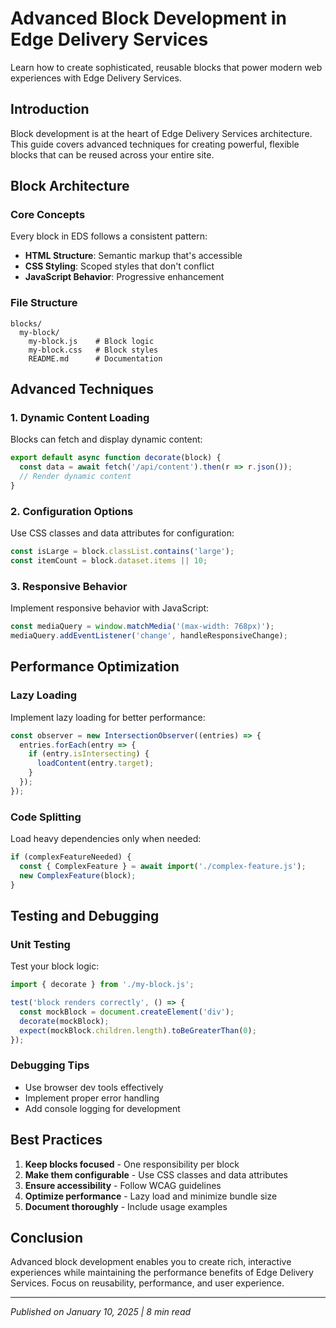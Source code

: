 # Advanced Block Development in Edge Delivery Services

Learn how to create sophisticated, reusable blocks that power modern web experiences with Edge Delivery Services.

## Introduction

Block development is at the heart of Edge Delivery Services architecture. This guide covers advanced techniques for creating powerful, flexible blocks that can be reused across your entire site.

## Block Architecture

### Core Concepts

Every block in EDS follows a consistent pattern:
- **HTML Structure**: Semantic markup that's accessible
- **CSS Styling**: Scoped styles that don't conflict
- **JavaScript Behavior**: Progressive enhancement

### File Structure

```
blocks/
  my-block/
    my-block.js    # Block logic
    my-block.css   # Block styles
    README.md      # Documentation
```

## Advanced Techniques

### 1. Dynamic Content Loading

Blocks can fetch and display dynamic content:

```javascript
export default async function decorate(block) {
  const data = await fetch('/api/content').then(r => r.json());
  // Render dynamic content
}
```

### 2. Configuration Options

Use CSS classes and data attributes for configuration:

```javascript
const isLarge = block.classList.contains('large');
const itemCount = block.dataset.items || 10;
```

### 3. Responsive Behavior

Implement responsive behavior with JavaScript:

```javascript
const mediaQuery = window.matchMedia('(max-width: 768px)');
mediaQuery.addEventListener('change', handleResponsiveChange);
```

## Performance Optimization

### Lazy Loading

Implement lazy loading for better performance:

```javascript
const observer = new IntersectionObserver((entries) => {
  entries.forEach(entry => {
    if (entry.isIntersecting) {
      loadContent(entry.target);
    }
  });
});
```

### Code Splitting

Load heavy dependencies only when needed:

```javascript
if (complexFeatureNeeded) {
  const { ComplexFeature } = await import('./complex-feature.js');
  new ComplexFeature(block);
}
```

## Testing and Debugging

### Unit Testing

Test your block logic:

```javascript
import { decorate } from './my-block.js';

test('block renders correctly', () => {
  const mockBlock = document.createElement('div');
  decorate(mockBlock);
  expect(mockBlock.children.length).toBeGreaterThan(0);
});
```

### Debugging Tips

- Use browser dev tools effectively
- Implement proper error handling
- Add console logging for development

## Best Practices

1. **Keep blocks focused** - One responsibility per block
2. **Make them configurable** - Use CSS classes and data attributes
3. **Ensure accessibility** - Follow WCAG guidelines
4. **Optimize performance** - Lazy load and minimize bundle size
5. **Document thoroughly** - Include usage examples

## Conclusion

Advanced block development enables you to create rich, interactive experiences while maintaining the performance benefits of Edge Delivery Services. Focus on reusability, performance, and user experience.

---

*Published on January 10, 2025 | 8 min read*